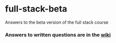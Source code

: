 # full-stack-beta
Answers to the beta version of the full stack course

### Answers to written questions are in the [wiki](https://github.com/irenenikk/full-stack-beta/wiki)
